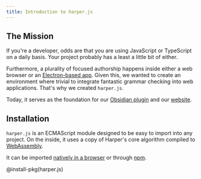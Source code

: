 ```yaml
---
title: Introduction to harper.js
---
```


## The Mission

If you're a developer, odds are that you are using JavaScript or TypeScript on a daily basis.
Your project probably has a least a little bit of either.

Furthermore, a plurality of focused authorship happens inside either a web browser or an [Electron-based app](https://www.electronjs.org/).
Given this, we wanted to create an environment where trivial to integrate fantastic grammar checking into web applications.
That's why we created `harper.js`.

Today, it serves as the foundation for our [Obsidian plugin](/docs/integrations/obsidian) and our [website](/).

## Installation

`harper.js` is an ECMAScript module designed to be easy to import into any project.
On the inside, it uses a copy of Harper's core algorithm compiled to [WebAssembly](https://webassembly.org/).

It can be imported [natively in a browser](./CDN) or through [npm](https://www.npmjs.com/package/harper.js).

@install-pkg(harper.js)

